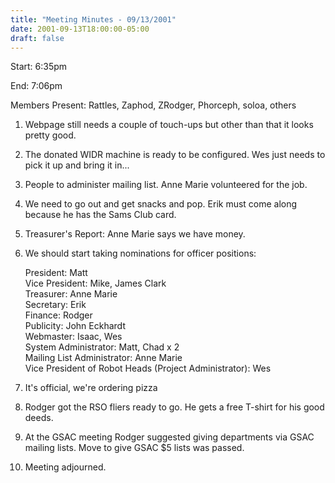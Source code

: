 ```yaml
---
title: "Meeting Minutes - 09/13/2001"
date: 2001-09-13T18:00:00-05:00
draft: false
---
```


Start: 6:35pm </p><p>
End: 7:06pm </p><p>
Members Present: Rattles, Zaphod, ZRodger, Phorceph, soloa, others </p><p>
1. Webpage still needs a couple of touch-ups but other than that it looks pretty good. </p><p>
2. The donated WIDR machine is ready to be configured.  Wes just needs to pick it up and bring it in... </p><p>
3. People to administer mailing list.  Anne Marie volunteered for the job. </p><p>
4. We need to go out and get snacks and pop.  Erik must come along because he has the Sams Club card. </p><p>
5. Treasurer's Report: Anne Marie says we have money. </p><p>
6. We should start taking nominations for officer positions: </p><p>
President: Matt<br> Vice President: Mike, James Clark<br> Treasurer: Anne Marie<br> Secretary: Erik<br> Finance: Rodger<br> Publicity: John Eckhardt<br> Webmaster: Isaac, Wes<br> System Administrator: Matt, Chad x 2<br> Mailing List Administrator: Anne Marie<br> Vice President of Robot Heads (Project Administrator): Wes<br> </p><p>
7. It's official, we're ordering pizza </p><p>
8. Rodger got the RSO fliers ready to go.  He gets a free T-shirt for his good deeds. </p><p>
9. At the GSAC meeting Rodger suggested giving departments via GSAC mailing lists.  Move to give GSAC $5 lists was passed. </p><p>
10. Meeting adjourned. </p>
